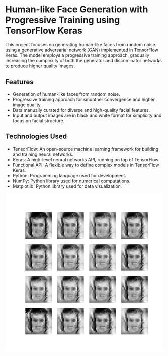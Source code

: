 # Human-like Face Generation with Progressive Training using TensorFlow Keras

This project focuses on generating human-like faces from random noise using a generative adversarial network (GAN) implemented in TensorFlow Keras. The model employs a progressive training approach, gradually increasing the complexity of both the generator and discriminator networks to produce higher quality images.

## Features

- Generation of human-like faces from random noise.
- Progressive training approach for smoother convergence and higher image quality.
- Data manually curated for diverse and high-quality facial features.
- Input and output images are in black and white format for simplicity and focus on facial structure.

## Technologies Used

- TensorFlow: An open-source machine learning framework for building and training neural networks.
- Keras: A high-level neural networks API, running on top of TensorFlow.
- Functional API: A flexible way to define complex models in TensorFlow Keras.
- Python: Programming language used for development.
- NumPy: Python library used for numerical computations.
- Matplotlib: Python library used for data visualization.

![My Image](res1/image_at_epoch_0146.png)
